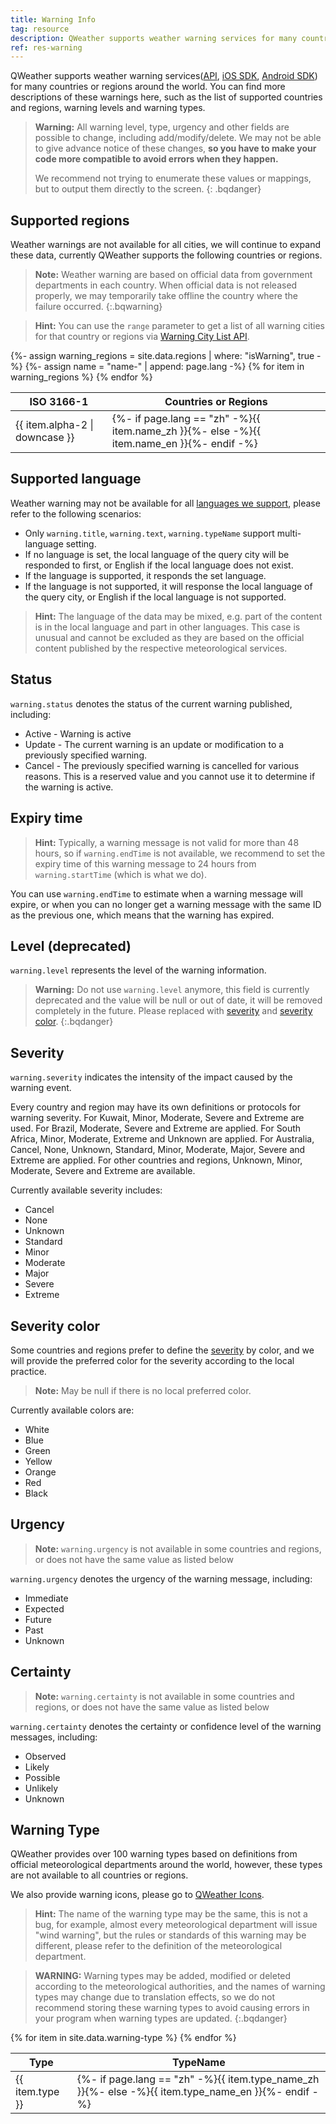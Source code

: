```yaml
---
title: Warning Info
tag: resource
description: QWeather supports weather warning services for many countries and regions around the world. You can find more descriptions of these warnings here, such as the list of supported countries and regions, warning levels and warning types.
ref: res-warning
---
```


QWeather supports weather warning services([API](/en/docs/api/warning/), [iOS SDK](/en/docs/ios-sdk/warning/ios-weather-warning/), [Android SDK](/en/docs/android-sdk/warning/android-weather-warning/)) for many countries or regions around the world. You can find more descriptions of these warnings here, such as the list of supported countries and regions, warning levels and warning types.

> **Warning:** All warning level, type, urgency and other fields are possible to change, including add/modify/delete. We may not be able to give advance notice of these changes, **so you have to make your code more compatible to avoid errors when they happen.**
>
> We recommend not trying to enumerate these values or mappings, but to output them directly to the screen.
{: .bqdanger}

## Supported regions

Weather warnings are not available for all cities, we will continue to expand these data, currently QWeather supports the following countries or regions.

> **Note:** Weather warning are based on official data from government departments in each country. When official data is not released properly, we may temporarily take offline the country where the failure occurred.
{:.bqwarning}

> **Hint:** You can use the `range` parameter to get a list of all warning cities for that country or regions via [Warning City List API](/en/docs/api/warning/weather-warning-city-list/).

<table>
  <thead>
    <tr>
      <th>ISO 3166-1</th>
      <th>Countries or Regions</th>
    </tr>
  </thead>
  <tbody>
  {%- assign warning_regions = site.data.regions | where: "isWarning", true -%}
  {%- assign name = "name-" | append: page.lang -%}
  {% for item in warning_regions %}
    <tr>
      <td>{{ item.alpha-2 | downcase  }}</td>
      <td>{%- if page.lang == "zh" -%}{{ item.name_zh  }}{%- else -%}{{ item.name_en  }}{%- endif -%}</td>
    </tr>
  {% endfor %}  
  </tbody>
</table>

## Supported language

Weather warning may not be available for all [languages we support](/en/docs/resource/language/), please refer to the following scenarios:

- Only `warning.title`, `warning.text`, `warning.typeName` support multi-language setting.
- If no language is set, the local language of the query city will be responded to first, or English if the local language does not exist.
- If the language is supported, it responds the set language.
- If the language is not supported, it will response the local language of the query city, or English if the local language is not supported.

> **Hint:** The language of the data may be mixed, e.g. part of the content is in the local language and part in other languages. This case is unusual and cannot be excluded as they are based on the official content published by the respective meteorological services.

## Status

`warning.status` denotes the status of the current warning published, including:

- Active - Warning is active
- Update - The current warning is an update or modification to a previously specified warning.
- Cancel - The previously specified warning is cancelled for various reasons. This is a reserved value and you cannot use it to determine if the warning is active.

## Expiry time

> **Hint:** Typically, a warning message is not valid for more than 48 hours, so if `warning.endTime` is not available, we recommend to set the expiry time of this warning message to 24 hours from `warning.startTime` (which is what we do).

You can use `warning.endTime` to estimate when a warning message will expire, or when you can no longer get a warning message with the same ID as the previous one, which means that the warning has expired.

## Level (deprecated) 

`warning.level` represents the level of the warning information.

> **Warning:** Do not use `warning.level` anymore, this field is currently deprecated and the value will be null or out of date, it will be removed completely in the future. Please replaced with [severity](/en/docs/resource/warning-info/#severity) and [severity color](/en/docs/resource/warning-info/#severity-color).
{:.bqdanger}

## Severity

`warning.severity` indicates the intensity of the impact caused by the warning event.

Every country and region may have its own definitions or protocols for warning severity. For Kuwait, Minor, Moderate, Severe and Extreme are used. For Brazil, Moderate, Severe and Extreme are applied. For South Africa, Minor, Moderate, Extreme and Unknown are applied. For Australia, Cancel, None, Unknown, Standard, Minor, Moderate, Major, Severe and Extreme are applied. For other countries and regions, Unknown, Minor, Moderate, Severe and Extreme are available.

Currently available severity includes:

- Cancel
- None
- Unknown
- Standard
- Minor
- Moderate
- Major
- Severe
- Extreme

## Severity color

Some countries and regions prefer to define the [severity](/en/docs/resource/warning-info/#severity) by color, and we will provide the preferred color for the severity according to the local practice.

> **Note:** May be null if there is no local preferred color.

Currently available colors are:

- White 
- Blue 
- Green 
- Yellow 
- Orange 
- Red
- Black

## Urgency

> **Note:** `warning.urgency` is not available in some countries and regions, or does not have the same value as listed below

`warning.urgency` denotes the urgency of the warning message, including:

- Immediate
- Expected
- Future
- Past
- Unknown

## Certainty

> **Note:** `warning.certainty` is not available in some countries and regions, or does not have the same value as listed below

`warning.certainty` denotes the certainty or confidence level of the warning messages, including:

- Observed
- Likely
- Possible
- Unlikely
- Unknown

## Warning Type

QWeather provides over 100 warning types based on definitions from official meteorological departments around the world, however, these types are not available to all countries or regions. 

We also provide warning icons, please go to [QWeather Icons](https://icons.qweather.com/en/).

> **Hint:** The name of the warning type may be the same, this is not a bug, for example, almost every meteorological department will issue "wind warning", but the rules or standards of this warning may be different, please refer to the definition of the meteorological department.

> **WARNING:** Warning types may be added, modified or deleted according to the meteorological authorities, and the names of warning types may change due to translation effects, so we do not recommend storing these warning types to avoid causing errors in your program when warning types are updated.
{:.bqdanger}

<table>
  <thead>
    <tr>
      <th>Type</th>
      <th>TypeName</th>
    </tr>
  </thead>
  <tbody>
  {% for item in site.data.warning-type %}
    <tr>
      <td>{{ item.type }}</td>
      <td>{%- if page.lang == "zh" -%}{{ item.type_name_zh  }}{%- else -%}{{ item.type_name_en }}{%- endif -%}</td>
    </tr>
  {% endfor %}  
  </tbody>
</table>



